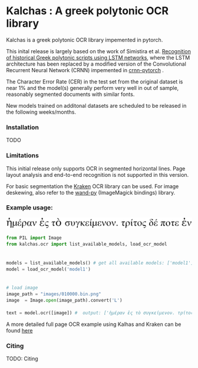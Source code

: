 # Kalchas : A greek polytonic OCR library  


Kalchas is a greek polytonic OCR library impemented in pytorch. 

This inital release is largely based on the work of Simistira et al. [Recognition of historical Greek polytonic scripts using LSTM networks](https://ieeexplore.ieee.org/abstract/document/7333865/), 
where the LSTM architecture has been replaced by a modified version of the Convolutional Recurrent Neural Network (CRNN) impemented in [crnn-pytorch](https://github.com/GitYCC/crnn-pytorch) . 

The Character Error Rate (CER) in the test set from the original dataset is near 1% and the model(s) generally perform very well in out of sample, reasonably segmented documents with similar fonts. 

New models trained on additonal datasets are scheduled to be released in the following weeks/months. 


### Installation 

TODO


### Limitations 

This initial release only supports OCR in segmented horizontal lines. Page layout analysis and end-to-end recognition is not supported in this version.

For basic segmentation the [Kraken](https://github.com/mittagessen/kraken) OCR library can be used. For image deskewing, also refer to the [wand-py](https://docs.wand-py.org/) (ImageMagick  bindings) library. 



###  Example usage: 


 
![Test image](./images/010000.bin.png "Test image")

```python
from PIL import Image
from kalchas.ocr import list_available_models, load_ocr_model


models = list_available_models() # get all available models: ['model1']
model = load_ocr_model('model1') 


# load image 
image_path = "images/010000.bin.png" 
image  = Image.open(image_path).convert('L')
 
text = model.ocr([image]) #  output: ['ἡμέραν ἐς τὸ συγκείμενον. τρίτος δέ ποτε ἐν']

``` 


A more detailed full page OCR example using Kalhas and Kraken can be found [here](demo.ipynb)


### Citing


TODO: Citing

